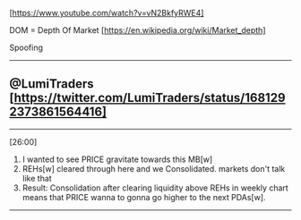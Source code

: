 [https://www.youtube.com/watch?v=vN2BkfyRWE4]  

DOM = Depth Of Market [https://en.wikipedia.org/wiki/Market_depth]

Spoofing


------------------------------------------------------------------------------------------------
@LumiTraders [https://twitter.com/LumiTraders/status/1681292373861564416]  
------------------------------------------------------------------------------------------------

------------------------------------------------------------------------------------------------
[26:00]
1. I wanted to see PRICE gravitate towards this MB[w]
2. REHs[w] cleared through here and we Consolidated. markets don't talk like that
3. Result: Consolidation after clearing liquidity above REHs in weekly chart means that PRICE wanna to gonna go higher to the next PDAs[w].
------------------------------------------------------------------------------------------------
